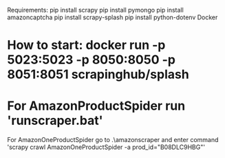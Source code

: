 Requirements:
pip install scrapy
pip install pymongo
pip install amazoncaptcha
pip install scrapy-splash
pip install python-dotenv
Docker

How to start:
docker run -p 5023:5023 -p 8050:8050 -p 8051:8051 scrapinghub/splash
=====================================================================
For AmazonProductSpider run 'runscraper.bat'
=====================================================================
For AmazonOneProductSpider go to .\amazonscraper and enter command 'scrapy crawl AmazonOneProductSpider -a prod_id="B08DLC9HBG"'

